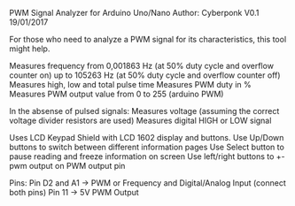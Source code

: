  PWM Signal Analyzer for Arduino Uno/Nano
 Author: Cyberponk
 V0.1		19/01/2017

 For those who need to analyze a PWM signal for its characteristics, this tool might help.

 Measures frequency from 0,001863 Hz (at 50% duty cycle and overflow counter on)
					   up to  105263 Hz (at 50% duty cycle and overflow counter off)
 Measures high, low and total pulse time
 Measures PWM duty in %
 Measures PWM output value from 0 to 255 (arduino PWM)

 In the absense of pulsed signals:
  Measures voltage (assuming the correct voltage divider resistors are used)
  Measures digital HIGH or LOW signal

 Uses LCD Keypad Shield with LCD 1602 display and buttons.
 Use Up/Down buttons to switch between different information pages
 Use Select button to pause reading and freeze information on screen
 Use left/right buttons to +- pwm output on PWM output pin

 Pins:
  Pin D2 and A1	-> PWM or Frequency and Digital/Analog Input (connect both pins)
  Pin 11			-> 5V PWM Output

